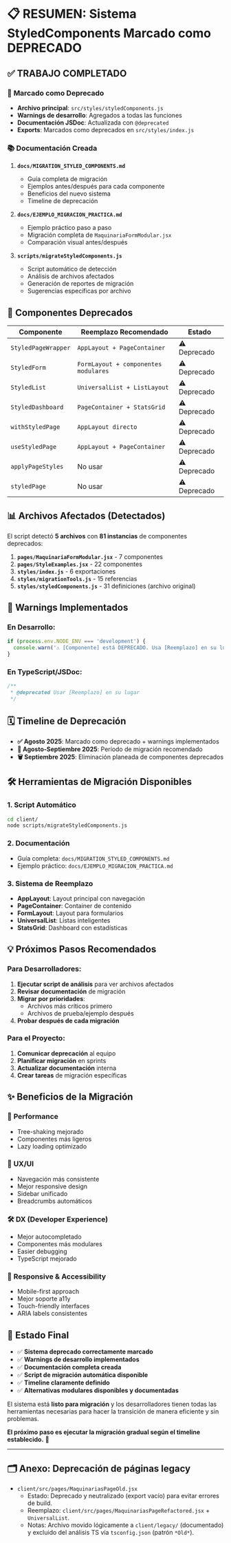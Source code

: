 # 📋 RESUMEN: Sistema StyledComponents Marcado como DEPRECADO

## ✅ **TRABAJO COMPLETADO**

### 🔧 **Marcado como Deprecado**

- **Archivo principal**: `src/styles/styledComponents.js`
- **Warnings de desarrollo**: Agregados a todas las funciones
- **Documentación JSDoc**: Actualizada con `@deprecated`
- **Exports**: Marcados como deprecados en `src/styles/index.js`

### 📚 **Documentación Creada**

1. **`docs/MIGRATION_STYLED_COMPONENTS.md`**
   - Guía completa de migración
   - Ejemplos antes/después para cada componente
   - Beneficios del nuevo sistema
   - Timeline de deprecación

2. **`docs/EJEMPLO_MIGRACION_PRACTICA.md`**
   - Ejemplo práctico paso a paso
   - Migración completa de `MaquinariaFormModular.jsx`
   - Comparación visual antes/después

3. **`scripts/migrateStyledComponents.js`**
   - Script automático de detección
   - Análisis de archivos afectados
   - Generación de reportes de migración
   - Sugerencias específicas por archivo

## 🎯 **Componentes Deprecados**

| Componente          | Reemplazo Recomendado                | Estado       |
| ------------------- | ------------------------------------ | ------------ |
| `StyledPageWrapper` | `AppLayout + PageContainer`          | ⚠️ Deprecado |
| `StyledForm`        | `FormLayout + componentes modulares` | ⚠️ Deprecado |
| `StyledList`        | `UniversalList + ListLayout`         | ⚠️ Deprecado |
| `StyledDashboard`   | `PageContainer + StatsGrid`          | ⚠️ Deprecado |
| `withStyledPage`    | `AppLayout directo`                  | ⚠️ Deprecado |
| `useStyledPage`     | `AppLayout + PageContainer`          | ⚠️ Deprecado |
| `applyPageStyles`   | No usar                              | ⚠️ Deprecado |
| `styledPage`        | No usar                              | ⚠️ Deprecado |

## 📊 **Archivos Afectados (Detectados)**

El script detectó **5 archivos** con **81 instancias** de componentes deprecados:

1. **`pages/MaquinariaFormModular.jsx`** - 7 componentes
2. **`pages/StyleExamples.jsx`** - 22 componentes
3. **`styles/index.js`** - 6 exportaciones
4. **`styles/migrationTools.js`** - 15 referencias
5. **`styles/styledComponents.js`** - 31 definiciones (archivo original)

## 🚨 **Warnings Implementados**

### En Desarrollo:

```javascript
if (process.env.NODE_ENV === 'development') {
  console.warn('⚠️ [Componente] está DEPRECADO. Usa [Reemplazo] en su lugar.');
}
```

### En TypeScript/JSDoc:

```javascript
/**
 * @deprecated Usar [Reemplazo] en su lugar
 */
```

## 🗓️ **Timeline de Deprecación**

- **✅ Agosto 2025**: Marcado como deprecado + warnings implementados
- **📢 Agosto-Septiembre 2025**: Período de migración recomendado
- **🗑️ Septiembre 2025**: Eliminación planeada de componentes deprecados

## 🛠️ **Herramientas de Migración Disponibles**

### 1. Script Automático

```bash
cd client/
node scripts/migrateStyledComponents.js
```

### 2. Documentación

- Guía completa: `docs/MIGRATION_STYLED_COMPONENTS.md`
- Ejemplo práctico: `docs/EJEMPLO_MIGRACION_PRACTICA.md`

### 3. Sistema de Reemplazo

- **AppLayout**: Layout principal con navegación
- **PageContainer**: Container de contenido
- **FormLayout**: Layout para formularios
- **UniversalList**: Listas inteligentes
- **StatsGrid**: Dashboard con estadísticas

## 💡 **Próximos Pasos Recomendados**

### Para Desarrolladores:

1. **Ejecutar script de análisis** para ver archivos afectados
2. **Revisar documentación** de migración
3. **Migrar por prioridades**:
   - Archivos más críticos primero
   - Archivos de prueba/ejemplo después
4. **Probar después de cada migración**

### Para el Proyecto:

1. **Comunicar deprecación** al equipo
2. **Planificar migración** en sprints
3. **Actualizar documentación** interna
4. **Crear tareas** de migración específicas

## ✨ **Beneficios de la Migración**

### 🚀 **Performance**

- Tree-shaking mejorado
- Componentes más ligeros
- Lazy loading optimizado

### 🎨 **UX/UI**

- Navegación más consistente
- Mejor responsive design
- Sidebar unificado
- Breadcrumbs automáticos

### 🛠️ **DX (Developer Experience)**

- Mejor autocompletado
- Componentes más modulares
- Easier debugging
- TypeScript mejorado

### 📱 **Responsive & Accessibility**

- Mobile-first approach
- Mejor soporte a11y
- Touch-friendly interfaces
- ARIA labels consistentes

## 🎉 **Estado Final**

- ✅ **Sistema deprecado correctamente marcado**
- ✅ **Warnings de desarrollo implementados**
- ✅ **Documentación completa creada**
- ✅ **Script de migración automática disponible**
- ✅ **Timeline claramente definido**
- ✅ **Alternativas modulares disponibles y documentadas**

El sistema está **listo para migración** y los desarrolladores tienen todas las herramientas necesarias para hacer la transición de manera eficiente y sin problemas.

**El próximo paso es ejecutar la migración gradual según el timeline establecido.** 🚀

---

## 🗂️ Anexo: Deprecación de páginas legacy

- `client/src/pages/MaquinariasPageOld.jsx`
  - Estado: Deprecado y neutralizado (export vacío) para evitar errores de build.
  - Reemplazo: `client/src/pages/MaquinariasPageRefactored.jsx` + `UniversalList`.
  - Notas: Archivo movido lógicamente a `client/legacy/` (documentado) y excluido del análisis TS vía `tsconfig.json` (patrón `*Old*`).
